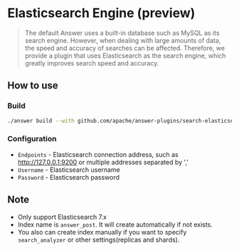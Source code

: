 # Elasticsearch Engine (preview)
> The default Answer uses a built-in database such as MySQL as its search engine. 
> However, when dealing with large amounts of data, the speed and accuracy of searches can be affected. 
> Therefore, we provide a plugin that uses Elasticsearch as the search engine, which greatly improves search speed and accuracy.

## How to use

### Build
```bash
./answer build --with github.com/apache/answer-plugins/search-elasticsearch
```

### Configuration
- `Endpoints` - Elasticsearch connection address, such as http://127.0.0.1:9200 or multiple addresses separated by ','
- `Username` - Elasticsearch username
- `Password` - Elasticsearch password

## Note
- Only support Elasticsearch 7.x
- Index name is `answer_post`. It will create automatically if not exists. 
- You also can create index manually if you want to specify `search_analyzer` or other settings(replicas and shards).

